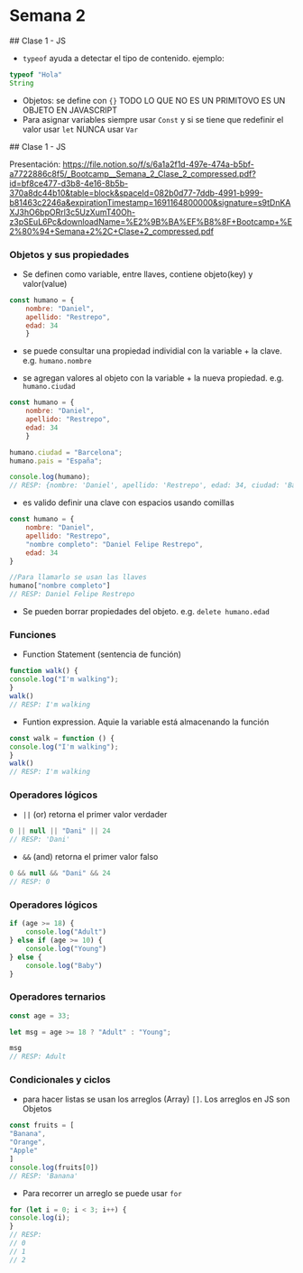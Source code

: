 # Semana 2

## Clase 1 - JS

- `typeof` ayuda a detectar el tipo de contenido. ejemplo:
```js
typeof "Hola"
String
```

- Objetos: se define con `{}`  TODO LO QUE NO ES UN PRIMITOVO ES UN OBJETO EN JAVASCRIPT
- Para asignar variables siempre usar `Const` y si se tiene que redefinir el valor usar `let` NUNCA usar `Var`


## Clase 1 - JS

 Presentación: https://file.notion.so/f/s/6a1a2f1d-497e-474a-b5bf-a7722886c8f5/_Bootcamp__Semana_2_Clase_2_compressed.pdf?id=bf8ce477-d3b8-4e16-8b5b-370a8dc44b10&table=block&spaceId=082b0d77-7ddb-4991-b999-b81463c2246a&expirationTimestamp=1691164800000&signature=s9tDnKAXJ3hO6bpORrl3c5UzXumT40Oh-z3pSEuL6Pc&downloadName=%E2%9B%BA%EF%B8%8F+Bootcamp+%E2%80%94+Semana+2%2C+Clase+2_compressed.pdf

### Objetos y sus propiedades

- Se definen como variable, entre llaves, contiene objeto(key) y valor(value)

```js
const humano = {
    nombre: "Daniel",
    apellido: "Restrepo",
    edad: 34
    }
```

- se puede consultar una propiedad individial con la variable + la clave. e.g. `humano.nombre`

- se agregan valores al objeto con la variable + la nueva propiedad. e.g. `humano.ciudad`

```js
const humano = {
    nombre: "Daniel",
    apellido: "Restrepo",
    edad: 34
    }

humano.ciudad = "Barcelona";
humano.pais = "España";

console.log(humano);
// RESP: {nombre: 'Daniel', apellido: 'Restrepo', edad: 34, ciudad: 'Barcelona', pais: 'España'}
```

- es valido definir una clave con espacios usando comillas

```js
const humano = {
    nombre: "Daniel",
    apellido: "Restrepo",
    "nombre completo": "Daniel Felipe Restrepo",
    edad: 34
}

//Para llamarlo se usan las llaves
humano["nombre completo"]
// RESP: Daniel Felipe Restrepo
```

- Se pueden borrar propiedades del objeto. e.g. `delete humano.edad`

### Funciones

- Function Statement (sentencia de función)

```js
function walk() {
console.log("I'm walking");
}
walk()
// RESP: I'm walking
```

- Funtion expression. Aquie la variable está almacenando la función

```js
const walk = function () {
console.log("I'm walking");
}
walk()
// RESP: I'm walking
```

### Operadores lógicos

- `||` (or) retorna el primer valor verdader

```js
0 || null || "Dani" || 24
// RESP: 'Dani'
```

- `&&` (and) retorna el primer valor falso

```js
0 && null && "Dani" && 24
// RESP: 0
```

### Operadores lógicos
```js
if (age >= 18) {
    console.log("Adult")
} else if (age >= 10) {
    console.log("Young")
} else {
    console.log("Baby")
}
```

### Operadores ternarios

```js
const age = 33;

let msg = age >= 18 ? "Adult" : "Young";

msg
// RESP: Adult
```



### Condicionales y ciclos

- para hacer listas se usan los arreglos (Array) `[]`. Los arreglos en JS son Objetos

```js
const fruits = [
"Banana",
"Orange",
"Apple"
]
console.log(fruits[0])
// RESP: 'Banana'
```

- Para recorrer un arreglo se puede usar `for`

```js
for (let i = 0; i < 3; i++) {
console.log(i);
}
// RESP:
// 0
// 1
// 2
```